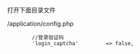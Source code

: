 打开下面目录文件

/application/config.php

```
        //登录验证码
        'login_captcha'         => false,
```

